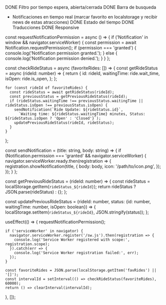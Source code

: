 DONE Filtro por tiempo espera, abierta/cerrada
DONE Barra de busqueda

- Notificaciones en tiempo real (marcar favorito en localstorage y recibir news de estas atracciones)
DONE Estado del tiempo
DONE Traducciones
DONE Responsive

const requestNotificationPermission = async () => {
    if ('Notification' in window && navigator.serviceWorker) {
      const permission = await Notification.requestPermission();
      if (permission === 'granted') {
        console.log('Notification permission granted.');
      } else {
        console.log('Notification permission denied.');
      }
    }
  };

  const checkRideStatus = async (favoriteRides: []) => {
    const getRideStatus = async (rideId: number) => {
      return {
        id: rideId,
        waitingTime: ride.wait_time,
        isOpen: ride.is_open,
      };
    };

    for (const rideId of favoriteRides) {
      const rideStatus = await getRideStatus(rideId);
      const previousStatus = getPreviousRideStatus(rideId);
      if (rideStatus.waitingTime !== previousStatus.waitingTime || rideStatus.isOpen !== previousStatus.isOpen) {
        sendNotification(`Ride Update: ${rideStatus.id}`,
          `Waiting time: ${rideStatus.waitingTime} minutes, Status: ${rideStatus.isOpen ? 'Open' : 'Closed'}`);
        updatePreviousRideStatus(rideId, rideStatus);
      }
    }
  };

  const sendNotification = (title: string, body: string) => {
    if (Notification.permission === 'granted' && navigator.serviceWorker) {
      navigator.serviceWorker.ready.then(registration => {
        registration.showNotification(title, {
          body: body,
          icon: '/path/to/icon.png',
        });
      });
    }
  };

  const getPreviousRideStatus = (rideId: number) => {
    const rideStatus = localStorage.getItem(`rideStatus_${rideId}`);
    return rideStatus ? JSON.parse(rideStatus) : {};
  };
  
  const updatePreviousRideStatus = (rideId: number, status: {id: number, waitingTime: number, isOpen: boolean}) => {
    localStorage.setItem(`rideStatus_${rideId}`, JSON.stringify(status));
  };

  useEffect(() => {
    requestNotificationPermission();

    if ('serviceWorker' in navigator) {
      navigator.serviceWorker.register('/sw.js').then(registration => {
        console.log('Service Worker registered with scope:', registration.scope);
      }).catch(err => {
        console.log('Service Worker registration failed:', err);
      });
    }

    const favoriteRides = JSON.parse(localStorage.getItem('favRides') || '[]');
    const intervalId = setInterval(() => checkRideStatus(favoriteRides), 60000);
    return () => clearInterval(intervalId);
  }, []);
